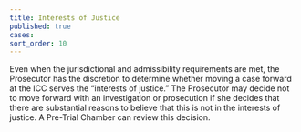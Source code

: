 ```yaml
---
title: Interests of Justice
published: true
cases:
sort_order: 10
---
```



Even when the jurisdictional and admissibility requirements are met, the Prosecutor has the discretion to determine whether moving a case forward at the ICC serves the “interests of justice.” The Prosecutor may decide not to move forward with an investigation or prosecution if she decides that there are substantial reasons to believe that this is not in the interests of justice. A Pre-Trial Chamber can review this decision.